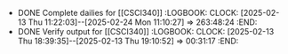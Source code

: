 - DONE Complete dailies for [[CSCI340]]
  :LOGBOOK:
  CLOCK: [2025-02-13 Thu 11:22:03]--[2025-02-24 Mon 11:10:27] =>  263:48:24
  :END:
- DONE Verify output for [[CSCI340]]
  :LOGBOOK:
  CLOCK: [2025-02-13 Thu 18:39:35]--[2025-02-13 Thu 19:10:52] =>  00:31:17
  :END:
